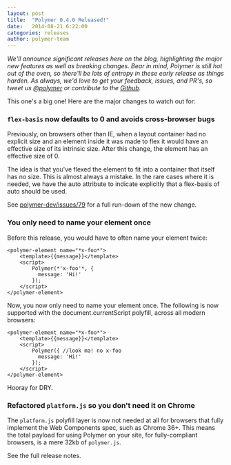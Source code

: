 ```yaml
---
layout: post
title:  "Polymer 0.4.0 Released!"
date:   2014-08-21 6:22:00
categories: releases
author: polymer-team
---
```

_We'll announce significant releases here on the blog, highlighting the major new features as well as breaking changes. Bear in mind, Polymer is still hot out of the oven, so there'll be lots of entropy in these early release as things harden. As always, we'd love to get your feedback, issues, and PR's, so tweet us [@polymer](https://twitter.com/polymer) or contribute to the [Github](https://github.com/Polymer)._

This one's a big one! Here are the major changes to watch out for:

### `flex-basis` now defaults to 0 and avoids cross-browser bugs

Previously, on browsers other than IE, when a layout container had no explicit size and an element inside it was made to flex it would have an effective size of its intrinsic size. After this change, the element has an effective size of 0.

The idea is that you've flexed the element to fit into a container that itself has no size. This is almost always a mistake. In the rare cases where it is needed, we have the auto attribute to indicate explicitly that a flex-basis of auto should be used.

See [polymer-dev/issues/79](https://github.com/Polymer/polymer-dev/issues/79) for a full run-down of the new change.

### You only need to name your element once

Before this release, you would have to often name your element twice:

    <polymer-element name="*x-foo*">
        <template>{{message}}</template>
        <script>
            Polymer(*'x-foo'*, {
              message: 'Hi!'
            });
        </script>
    </polymer-element>

Now, you now only need to name your element once. The following is now supported with the document.currentScript polyfill, across all modern browsers:

    <polymer-element name="*x-foo*">
        <template>{{message}}</template>
        <script>
            Polymer({ //look ma! no x-foo
              message: 'Hi!'
            });
        </script>
    </polymer-element>

Hooray for DRY.

### Refactored `platform.js` so you don't need it on Chrome

The `platform.js` polyfill layer is now not needed at all for browsers that fully implement the Web Components spec, such as Chrome 36+.  This means the total payload for using Polymer on your site, for fully-compliant browsers, is a mere 32kb of `polymer.js`.


See the full release notes.